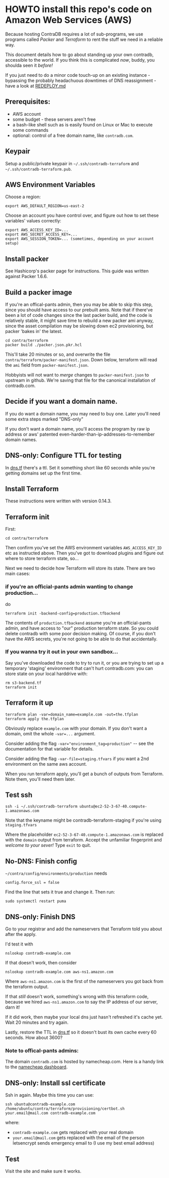 # HOWTO install this repo's code on Amazon Web Services (AWS)

Because hosting ContraDB requires a lot of sub-programs, we use
programs called _Packer_ and _Terraform_ to rent the stuff we need in
a reliable way.

This document details how to go about standing up your own contradb,
accessible to the world. If you think this is complicated _now_,
buddy, you shoulda seen it _before!_

If you just need to do a minor code touch-up on an existing instance -
bypassing the probably headachuous downtimes of DNS reassignment -
have a look at [REDEPLOY.md](./REDEPLOY.md)

## Prerequisites:

- AWS account
- some budget - these servers aren't free
- a bash-like shell such as is easily found on Linux or Mac to execute some commands
- optional: control of a free domain name, like `contradb.com`.

## Keypair

Setup a public/private keypair in `~/.ssh/contradb-terraform` and `~/.ssh/contradb-terraform.pub`.

## AWS Environment Variables

Choose a region:

```
export AWS_DEFAULT_REGION=us-east-2
```

Choose an account you have control over, and figure out how to set these variables' values correctly:

```
export AWS_ACCESS_KEY_ID=...
export AWS_SECRET_ACCESS_KEY=...
export AWS_SESSION_TOKEN=... (sometimes, depending on your account setup)
```

## Install packer

See Hashicorp's packer page for instructions. This guide was written against Packer 1.6.6.

## Build a packer image

If you're an offical-pants admin, then you may be able to skip this
step, since you should have access to our prebuilt amis. Note that if
there've been a lot of code changes since the last packer build, and
the code is relatively stable, it might save time to rebuild a new
packer ami anyway, since the asset compilation may be slowing down ec2
provisioning, but packer 'bakes in' the latest.

```
cd contra/terraform
packer build ./packer.json.pkr.hcl
```

This'll take 20 minutes or so, and overwrite the file
`contra/terraform/packer-manifest.json`. Down below, terraform will
read the `ami` field from `packer-manifest.json`.

Hobbyists will not want to _merge_ changes to `packer-manifest.json`
to upstream in github. We're saving that file for the canonical
installation of contradb.com.

## Decide if you want a domain name.

If you do want a domain name, you may need to buy one. Later you'll need some extra steps marked "DNS-only"

If you don't want a domain name, you'll access the program by raw ip
address or aws' patented even-harder-than-ip-addresses-to-remember
domain names.

## DNS-only: Configure TTL for testing

In [dns.tf](dns.tf) there's a ttl. Set it something short like 60 seconds while you're getting domains set up the first time.

## Install Terraform

These instructions were written with version 0.14.3.

## Terraform init

First:

```
cd contra/terraform
```

Then confirm you've set the AWS environment variables `AWS_ACCESS_KEY_ID` etc as instructed above. Then you've got to download plugins and figure out where to store terraform state, so...

Next we need to decide how Terraform will store its state. There are two main cases:

### if you're an official-pants admin wanting to change production...

do

```
terraform init -backend-config=production.tfbackend
```

The contents of `production.tfbackend` assume you're an official-pants admin, and have access to "our" production terraform state. So you could delete contradb with some poor decision making. Of course, if you don't have the AWS secrets, you're not going to be able to do that accidentally.

### If you wanna try it out in your own sandbox...

Say you've downloaded the code to try to run it, or you are trying to
set up a temporary 'staging' environment that can't hurt contradb.com:
you can store state on your local harddrive with:

```
rm s3-backend.tf
terraform init
```

## Terraform it up

```
terraform plan -var=domain_name=example.com -out=the.tfplan
terraform apply the.tfplan
```

Obviously replace `example.com` with your domain. If you don't want a domain, omit the whole `-var=...` argument.

Consider adding the flag `-var="environment_tag=production"` -- see the documentation for that variable for details.

Consider adding the flag `-var-file=staging.tfvars` if you want a 2nd environment on the same aws account.

When you run terraform apply, you'll get a bunch of outputs from
Terraform. Note them, you'll need them later.

## Test ssh

```
ssh -i ~/.ssh/contradb-terraform ubuntu@ec2-52-3-67-40.compute-1.amazonaws.com
```

Note that the keyname might be contradb-terraform-staging if you're using `staging.tfvars`

Where the placeholder `ec2-52-3-67-40.compute-1.amazonaws.com` is
replaced with the `domain` output from terraform. Accept the
unfamiliar fingerprint and _welcome to your sever!_ Type `exit` to
quit.

## No-DNS: Finish config

`~/contra/config/environments/production` needs

```
config.force_ssl = false
```

Find the line that sets it true and change it. Then run:

```
sudo systemctl restart puma
```

## DNS-only: Finish DNS

Go to your registrar and add the nameservers that Terraform told you about after the apply.

I'd test it with

```
nslookup contradb-example.com
```

If that doesn't work, then consider

```
nslookup contradb-example.com aws-ns1.amazon.com
```

Where `aws-ns1.amazon.com` is the first of the nameservers you got
back from the terraform output.

If that _still_ doesn't work, something's wrong with this terraform
code, because we hired `aws-ns1.amazon.com` to say the IP address of
our server, darn it!

If it did work, then maybe your local dns just hasn't refreshed it's
cache yet. Wait 20 minutes and try again.

Lastly, restore the TTL in [dns.tf](dns.tf) so it doesn't bust its own cache
every 60 seconds. How about 3600?

### Note to offical-pants admins:

The domain `contradb.com` is hosted by namecheap.com. Here is a handy link
to the [namecheap dashboard](https://ap.www.namecheap.com/dashboard).

## DNS-only: Install ssl certificate

Ssh in again. Maybe this time you can use:

```
ssh ubuntu@contradb-example.com /home/ubuntu/contra/terraform/provisioning/certbot.sh your.email@mail.com contradb-example.com
```

where:

- `contradb-example.com` gets replaced with your real domain
- `your.email@mail.com` gets replaced with the email of the person letsencrypt sends emergency email to (I use my best email address)

## Test

Visit the site and make sure it works.
